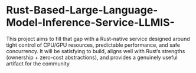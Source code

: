# Rust-Based-Large-Language-Model-Inference-Service-LLMIS-
This project aims to fill that gap with a Rust-native service designed around tight control of CPU/GPU resources, predictable performance, and safe concurrency. It will be satisfying to build, aligns well with Rust’s strengths (ownership + zero-cost abstractions), and provides a genuinely useful artifact for the community

